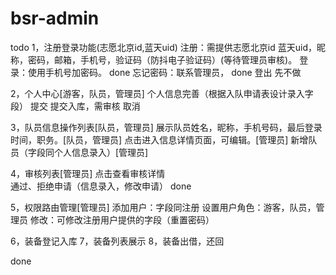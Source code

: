 # bsr-admin
todo
1，注册登录功能(志愿北京id,蓝天uid)
      注册：需提供志愿北京id 蓝天uid，昵称，密码，邮箱，手机号，验证码（防抖电子验证码）(等待管理员审核)。
      登录：使用手机号加密码。 done
      忘记密码：联系管理员，  done
      登出                先不做
  
  2，个人中心[游客，队员，管理员]
      个人信息完善（根据入队申请表设计录入字段）
      提交 提交入库，需审核
      取消

  3，队员信息操作列表[队员，管理员]
      展示队员姓名，昵称，手机号码，最后登录时间，职务。[队员，管理员]
      点击进入信息详情页面，可编辑。[管理员]
      新增队员（字段同个人信息录入）[管理员]

  4，审核列表[管理员]
      点击查看审核详情   
      通过、拒绝申请（信息录入，修改申请） done

  5，权限路由管理[管理员]
      添加用户：字段同注册
      设置用户角色：游客，队员，管理员
      <!-- 删除用户：管理员可删除游客、队员  -->
      修改：可修改注册用户提供的字段（重置密码）





  6，装备登记入库
  7，装备列表展示
  8，装备出借，还回

done